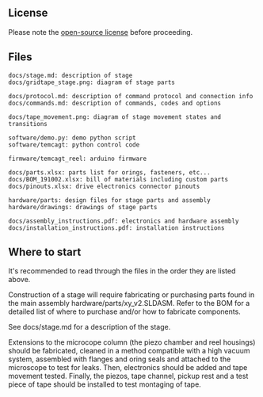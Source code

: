 License
-----

Please note the [open-source license](LICENSE.md) before proceeding.
    

Files
-----

    docs/stage.md: description of stage
    docs/gridtape_stage.png: diagram of stage parts

    docs/protocol.md: description of command protocol and connection info
    docs/commands.md: description of commands, codes and options

    docs/tape_movement.png: diagram of stage movement states and transitions

    software/demo.py: demo python script
    software/temcagt: python control code

    firmware/temcagt_reel: arduino firmware

    docs/parts.xlsx: parts list for orings, fasteners, etc...
    docs/BOM_191002.xlsx: bill of materials including custom parts
    docs/pinouts.xlsx: drive electronics connector pinouts

    hardware/parts: design files for stage parts and assembly
    hardware/drawings: drawings of stage parts

    docs/assembly_instructions.pdf: electronics and hardware assembly
    docs/installation_instructions.pdf: installation instructions



Where to start
-----

It's recommended to read through the files in the order they are listed above.

Construction of a stage will require fabricating or purchasing parts found in
the main assembly hardware/parts/xy_v2.SLDASM. Refer to the BOM for a detailed
list of where to purchase and/or how to fabricate components.

See docs/stage.md for a description of the stage.

Extensions to the microcope column (the piezo chamber and reel housings)
should be fabricated, cleaned in a method compatible with a high vacuum system,
assembled with flanges and oring seals and attached to the microscope to
test for leaks. Then, electronics should be added and tape movement tested.
Finally, the piezos, tape channel, pickup rest and a test piece of tape should
be installed to test montaging of tape.
